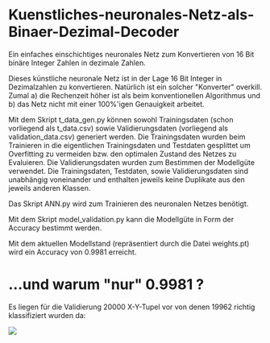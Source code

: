 # Kuenstliches-neuronales-Netz-als-Binaer-Dezimal-Decoder
Ein einfaches einschichtiges neuronales Netz zum Konvertieren von 16 Bit binäre Integer Zahlen in dezimale Zahlen.

Dieses künstliche neuronale Netz ist in der Lage 16 Bit Integer in Dezimalzahlen zu konvertieren.
Natürlich ist ein solcher "Konverter" overkill. Zumal a) die Rechenzeit höher ist als beim konventionellen Algorithmus und b) das Netz nicht mit einer 100%'igen Genauigkeit arbeitet. 

Mit dem Skript t_data_gen.py können sowohl Trainingsdaten (schon vorliegend als t_data.csv) sowie Validierungsdaten (vorliegend als validation_data.csv) generiert werden. Die Trainingsdaten wurden beim Trainieren in die eigentlichen Trainingsdaten und Testdaten gesplittet um Overfitting zu vermeiden bzw. den optimalen Zustand des Netzes zu Evaluieren. Die Validierungsdaten wurden zum Bestimmen der Modellgüte verwendet.
Die Trainingsdaten, Testdaten, sowie Validierungsdaten sind unabhängig voneinander und enthalten jeweils keine Duplikate aus den jeweils anderen Klassen.

Das Skript ANN.py wird zum Trainieren des neuronalen Netzes benötigt.

Mit dem Skript model_validation.py kann die Modellgüte in Form der Accuracy bestimmt werden.

Mit dem aktuellen Modellstand (repräsentiert durch die Datei weights.pt) wird ein Accuracy von 0.9981 erreicht. 

# ...und warum "nur" 0.9981 ?

Es liegen für die Validierung 20000 X-Y-Tupel vor von denen 19962 richtig klassifiziert wurden da:

<img src="https://latex.codecogs.com/gif.latex?0.9981*20000=19922 " /> 




